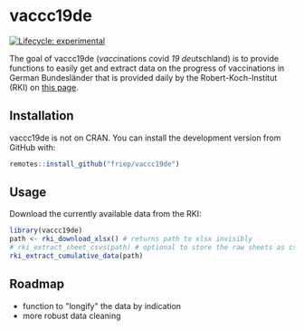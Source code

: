 
# vaccc19de

<!-- badges: start -->
[![Lifecycle: experimental](https://img.shields.io/badge/lifecycle-experimental-orange.svg)](https://www.tidyverse.org/lifecycle/#experimental)
<!-- badges: end -->

The goal of vaccc19de (*vacc*inations *c*ovid *19* *de*utschland) is to provide functions to easily get and extract data on the progress of vaccinations in German Bundesländer that is provided daily by the Robert-Koch-Institut (RKI) on [this page](https://www.rki.de/DE/Content/InfAZ/N/Neuartiges_Coronavirus/Daten/Impfquotenmonitoring.html). 

## Installation

vaccc19de is not on CRAN. You can install the development version from GitHub with:

``` r
remotes::install_github("friep/vaccc19de")
```


## Usage

Download the currently available data from the RKI:

``` r
library(vaccc19de)
path <- rki_download_xlsx() # returns path to xlsx invisibly
# rki_extract_sheet_csvs(path) # optional to store the raw sheets as csvs
rki_extract_cumulative_data(path)
```

## Roadmap
- function to "longify" the data by indication
- more robust data cleaning
